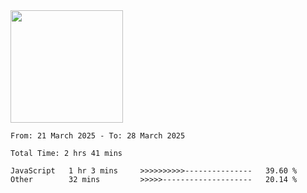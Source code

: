 <img height="180em" src="https://github-readme-stats-eight-theta.vercel.app/api?username=bkundev&show_icons=true&theme=radical&include_all_commits=true&count_private=true"/>
<!--START_SECTION:waka-->

```all_time
From: 21 March 2025 - To: 28 March 2025

Total Time: 2 hrs 41 mins

JavaScript   1 hr 3 mins     >>>>>>>>>>---------------   39.60 %
Other        32 mins         >>>>>--------------------   20.14 %
```

<!--END_SECTION:waka-->
